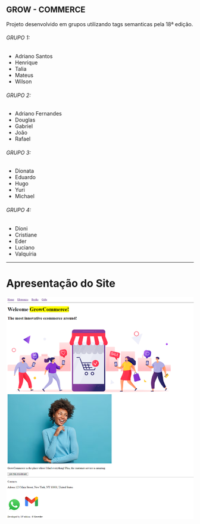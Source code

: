 ## GROW - COMMERCE

Projeto desenvolvido em grupos utilizando tags semanticas pela 18ª edição.

<h6>GRUPO 1: </h6>

<ul>
    <li>Adriano Santos</li>
    <li>Henrique</li>
    <li>Talia</li>
    <li>Mateus</li>
    <li>Wilson</li>
</ul>

<h6>GRUPO 2: </h6>

<ul>
    <li>Adriano Fernandes</li>
    <li>Douglas</li>
    <li>Gabriel</li>
    <li>João</li>
    <li>Rafael</li>
</ul>

<h6>GRUPO 3: </h6>

<ul>
    <li>Dionata</li>
    <li>Eduardo</li>
    <li>Hugo</li>
    <li>Yuri</li>
    <li>Michael</li>
</ul>

<h6>GRUPO 4: </h6>

<ul>
    <li>Dioni</li>
    <li>Cristiane</li>
    <li>Eder</li>
    <li>Luciano</li>
    <li>Valquíria</li>
</ul>

<hr>

# Apresentação do Site

<img src="./assets/readme.png" alt="Imagem Readme Apresentação Site">

